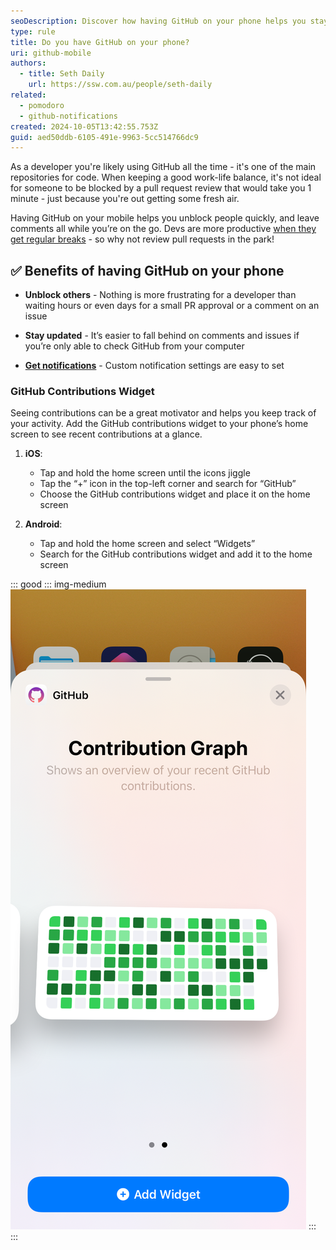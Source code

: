 ```yaml
---
seoDescription: Discover how having GitHub on your phone helps you stay connected to your projects and unblock your team from anywhere.
type: rule
title: Do you have GitHub on your phone?
uri: github-mobile
authors:
  - title: Seth Daily
    url: https://ssw.com.au/people/seth-daily
related:
  - pomodoro
  - github-notifications
created: 2024-10-05T13:42:55.753Z
guid: aed50ddb-6105-491e-9963-5cc514766dc9
---
```


As a developer you're likely using GitHub all the time - it's one of the main repositories for code. When keeping a good work-life balance, it's not ideal for someone to be blocked by a pull request review that would take you 1 minute - just because you're out getting some fresh air.

<!--endintro-->

Having GitHub on your mobile helps you unblock people quickly, and leave comments all while you’re on the go. Devs are more productive [when they get regular breaks](/pomodoro) - so why not review pull requests in the park!

## ✅ Benefits of having GitHub on your phone

* **Unblock others** - Nothing is more frustrating for a developer than waiting hours or even days for a small PR approval or a comment on an issue

* **Stay updated** - It’s easier to fall behind on comments and issues if you’re only able to check GitHub from your computer

* **[Get notifications](/github-notifications)** - Custom notification settings are easy to set

### GitHub Contributions Widget

Seeing contributions can be a great motivator and helps you keep track of your activity. Add the GitHub contributions widget to your phone’s home screen to see recent contributions at a glance.

1. **iOS**:  
   * Tap and hold the home screen until the icons jiggle
   * Tap the “+” icon in the top-left corner and search for “GitHub”
   * Choose the GitHub contributions widget and place it on the home screen

2. **Android**:  
   * Tap and hold the home screen and select “Widgets”
   * Search for the GitHub contributions widget and add it to the home screen

::: good
::: img-medium
![Figure: Good example - You can see your contributions from the home screen 🤖](contributions-mobile.png)
:::
:::
